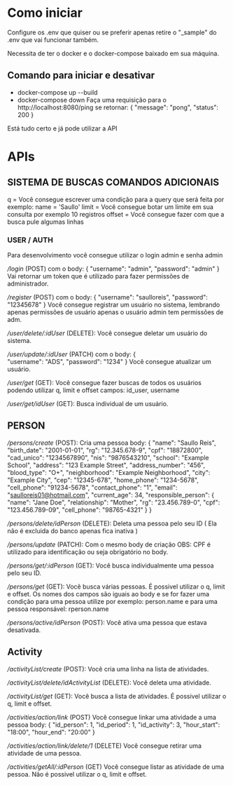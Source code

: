 # Como iniciar

Configure os .env que quiser ou se preferir apenas retire o "_sample" do .env que vai funcionar também.

Necessita de ter o docker e o docker-compose baixado em sua máquina.

## Comando para iniciar e desativar

- docker-compose up --build
- docker-compose down
Faça uma requisição para o http://localhost:8080/ping se retornar:
{
    "message": "pong",
    "status": 200
}

Está tudo certo e já pode utilizar a API

# APIs

## SISTEMA DE BUSCAS COMANDOS ADICIONAIS

q = Você consegue escrever uma condição para a query que será feita por exemplo:
name = 'Saullo' 
limit = Você consegue botar um limite em sua consulta por exemplo 10 registros
offset = Você consegue fazer com que a busca pule algumas linhas

### USER / AUTH

Para desenvolvimento você consegue utilizar o login admin e senha admin

*/login* (POST) com o body:
{
    "username": "admin",
    "password": "admin"
}
Vai retornar um token que é utilizado para fazer permissões de administrador.

*/register* (POST) com o body:
{
    "username": "saulloreis",
    "password": "12345678"
}
Você consegue registrar um usuário no sistema, lembrando apenas permissões de usuário apenas o usuário admin tem permissões de adm.

*/user/delete/:idUser* (DELETE):
Você consegue deletar um usuário do sistema.

*/user/update/:idUser* (PATCH) com o body:
{   
    "username": "ADS",
    "password": "1234" 
}
Você consegue atualizar um usuário.

*/user/get* (GET):
Você consegue fazer buscas de todos os usuários podendo utilizar q, limit e offset 
campos:
    id_user,
    username

*/user/get/idUser* (GET):
Busca individual de um usuário.

## PERSON

*/persons/create* (POST):
Cria uma pessoa body:
{
    "name": "Saullo Reis",
    "birth_date": "2001-01-01",
    "rg": "12.345.678-9",
    "cpf": "18872800",
    "cad_unico": "1234567890",
    "nis": "9876543210",
    "school": "Example School",
    "address": "123 Example Street",
    "address_number": "456",
    "blood_type": "O+",
    "neighborhood": "Example Neighborhood",
    "city": "Example City",
    "cep": "12345-678",
    "home_phone": "1234-5678",
    "cell_phone": "91234-5678",
    "contact_phone": "1",
    "email": "saulloreis01@hotmail.com",
    "current_age": 34,
    "responsible_person": {
        "name": "Jane Doe",
        "relationship": "Mother",
        "rg": "23.456.789-0",
        "cpf": "123.456.789-09",
        "cell_phone": "98765-4321"
    }
}

*/persons/delete/idPerson* (DELETE):
Deleta uma pessoa pelo seu ID ( Ela não é excluida do banco apenas fica inativa )

*/persons/update* (PATCH): 
Com o mesmo body de criação OBS: CPF é utilizado para identificação ou seja obrigatório no body.

*/persons/get/:idPerson* (GET):
Você busca individualmente uma pessoa pelo seu ID.

*/persons/get* (GET): 
Você busca várias pessoas. É possivel utilizar o q, limit e offset.
Os nomes dos campos são iguais ao body e se for fazer uma condição para uma pessoa utilize por exemplo: person.name e para uma pessoa responsável: rperson.name

*/persons/active/idPerson* (POST):
Você ativa uma pessoa que estava desativada.

## Activity

*/activityList/create* (POST):
Você cria uma linha na lista de atividades.

*/activityList/delete/idActivityList* (DELETE):
Você deleta uma atividade.

*/activityList/get* (GET):
Você busca a lista de atividades. É possivel utilizar o q, limit e offset.

*/activities/action/link* (POST)
Você consegue linkar uma atividade a uma pessoa body:
{
    "id_person": 1,
    "id_period": 1,
    "id_activity": 3,
    "hour_start": "18:00",
    "hour_end": "20:00"
}

*/activities/action/link/delete/1* (DELETE)
Você consegue retirar uma atividade de uma pessoa.

*/activities/getAll/:idPerson* (GET)
Você consegue listar as atividade de uma pessoa. Não é possivel utilizar o q, limit e offset.

